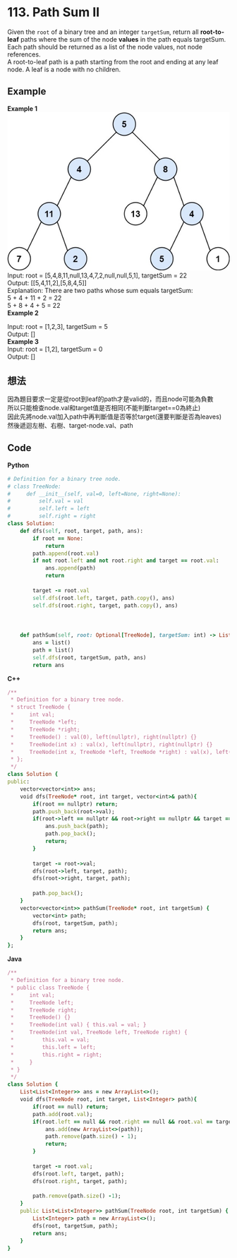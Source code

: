 # 113. Path Sum II
Given the `root` of a binary tree and an integer `targetSum`, return all **root-to-leaf** paths where the sum of the node **values** in the path equals targetSum. Each path should be returned as a list of the node values, not node references.  
A root-to-leaf path is a path starting from the root and ending at any leaf node. A leaf is a node with no children.  

## Example
**Example 1**  
![Image](https://github.com/Adalyne/Leetcode/blob/0b9af2389ae8b05bbcc003033b50c5a68593840f/Binary%20Tree%20DFS/Image/pathsumii1.jpg)  
Input: root = [5,4,8,11,null,13,4,7,2,null,null,5,1], targetSum = 22  
Output: [[5,4,11,2],[5,8,4,5]]  
Explanation: There are two paths whose sum equals targetSum:  
5 + 4 + 11 + 2 = 22  
5 + 8 + 4 + 5 = 22  
**Example 2**  

Input: root = [1,2,3], targetSum = 5  
Output: []  
**Example 3**  
Input: root = [1,2], targetSum = 0  
Output: []  

## 想法
因為題目要求一定是從root到leaf的path才是valid的，而且node可能為負數  
所以只能檢查node.val和target值是否相同(不能判斷target==0為終止)  
因此先將node.val加入path中再判斷值是否等於target(還要判斷是否為leaves)  
然後遞迴左樹、右樹、target-node.val、path  

## Code
**Python**  
```ruby
# Definition for a binary tree node.
# class TreeNode:
#     def __init__(self, val=0, left=None, right=None):
#         self.val = val
#         self.left = left
#         self.right = right
class Solution:
    def dfs(self, root, target, path, ans):
        if root == None:
            return
        path.append(root.val)
        if not root.left and not root.right and target == root.val:
            ans.append(path)
            return

        target -= root.val
        self.dfs(root.left, target, path.copy(), ans)
        self.dfs(root.right, target, path.copy(), ans)

        

    def pathSum(self, root: Optional[TreeNode], targetSum: int) -> List[List[int]]:
        ans = list()
        path = list()
        self.dfs(root, targetSum, path, ans)
        return ans
```
**C++**  
```ruby
/**
 * Definition for a binary tree node.
 * struct TreeNode {
 *     int val;
 *     TreeNode *left;
 *     TreeNode *right;
 *     TreeNode() : val(0), left(nullptr), right(nullptr) {}
 *     TreeNode(int x) : val(x), left(nullptr), right(nullptr) {}
 *     TreeNode(int x, TreeNode *left, TreeNode *right) : val(x), left(left), right(right) {}
 * };
 */
class Solution {
public:
    vector<vector<int>> ans;
    void dfs(TreeNode* root, int target, vector<int>& path){
        if(root == nullptr) return;
        path.push_back(root->val);
        if(root->left == nullptr && root->right == nullptr && target == root->val){
            ans.push_back(path);
            path.pop_back();
            return;
        }

        target -= root->val;
        dfs(root->left, target, path);
        dfs(root->right, target, path);

        path.pop_back();
    }
    vector<vector<int>> pathSum(TreeNode* root, int targetSum) {
        vector<int> path;
        dfs(root, targetSum, path);
        return ans; 
    }
};
```
**Java**
```ruby
/**
 * Definition for a binary tree node.
 * public class TreeNode {
 *     int val;
 *     TreeNode left;
 *     TreeNode right;
 *     TreeNode() {}
 *     TreeNode(int val) { this.val = val; }
 *     TreeNode(int val, TreeNode left, TreeNode right) {
 *         this.val = val;
 *         this.left = left;
 *         this.right = right;
 *     }
 * }
 */
class Solution {
    List<List<Integer>> ans = new ArrayList<>();
    void dfs(TreeNode root, int target, List<Integer> path){
        if(root == null) return;
        path.add(root.val);
        if(root.left == null && root.right == null && root.val == target){
            ans.add(new ArrayList<>(path));
            path.remove(path.size() - 1);
            return;
        }

        target -= root.val;
        dfs(root.left, target, path);
        dfs(root.right, target, path);

        path.remove(path.size() -1);
    }
    public List<List<Integer>> pathSum(TreeNode root, int targetSum) {
        List<Integer> path = new ArrayList<>();
        dfs(root, targetSum, path);
        return ans;
    }
}
```
